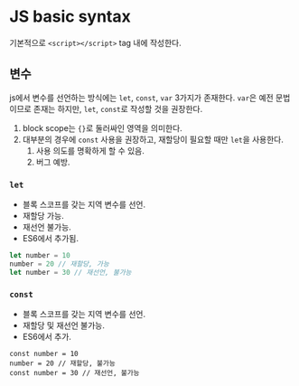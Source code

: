 # JS basic syntax

기본적으로 `<script></script>` tag 내에 작성한다.
<br/>

## 변수
js에서 변수를 선언하는 방식에는 `let`, `const`, `var` 3가지가 존재한다. `var`은 예전 문법이므로 존재는 하지만, `let`, `const`로 작성할 것을 권장한다.

1. block scope는 `{}`로 둘러싸인 영역을 의미한다.
2. 대부분의 경우에 `const` 사용을 권장하고, 재할당이 필요할 때만 `let`을 사용한다.
   1. 사용 의도를 명확하게 할 수 있음.
   2. 버그 예방.
### `let`
- 블록 스코프를 갖는 지역 변수를 선언.
- 재할당 가능.
- 재선언 불가능.
- ES6에서 추가됨.
```js
let number = 10
number = 20 // 재할당, 가능
let number = 30 // 재선언, 불가능
```

### `const`
- 블록 스코프를 갖는 지역 변수를 선언.
- 재할당 및 재선언 불가능.
- ES6에서 추가.
```JS
const number = 10
number = 20 // 재할당, 불가능
const number = 30 // 재선언, 불가능
```
